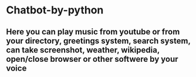 # Chatbot-by-python

## Here you can play music from youtube or from your directory, greetings system, search system, can take screenshot, weather, wikipedia, open/close browser or other softwere by your voice

